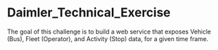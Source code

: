 # Daimler_Technical_Exercise
The goal of this challenge is to build a web service that exposes Vehicle (Bus), Fleet (Operator), and Activity (Stop) data, for a given time frame.
